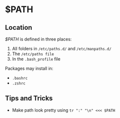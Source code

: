# $PATH
## Location
_$PATH_ is defined in three places:
 1. All folders in `/etc/paths.d/` and `/etc/manpaths.d/`
 2. The `/etc/paths file`
 3. In the `.bash_profile` file 

Packages may install in:
- `.bashrc`
- `.zshrc`
  
## Tips and Tricks
- Make path look pretty using `tr ":" "\n" <<< $PATH`
